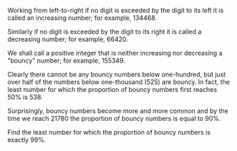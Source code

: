   <p>Working from left-to-right if no digit is exceeded by the digit to its left it is called an increasing number; for example, 134468.</p>  <p>Similarly if no digit is exceeded by the digit to its right it is called a decreasing number; for example, 66420.</p>  <p>We shall call a positive integer that is neither increasing nor decreasing a &quot;bouncy&quot; number; for example, 155349.</p>  <p>Clearly there cannot be any bouncy numbers below one-hundred, but just over half of the numbers below one-thousand (525) are bouncy. In fact, the least number for which the proportion of bouncy numbers first reaches 50% is 538.</p>  <p>Surprisingly, bouncy numbers become more and more common and by the time we reach 21780 the proportion of bouncy numbers is equal to 90%.</p>  <p>Find the least number for which the proportion of bouncy numbers is exactly 99%.</p>    